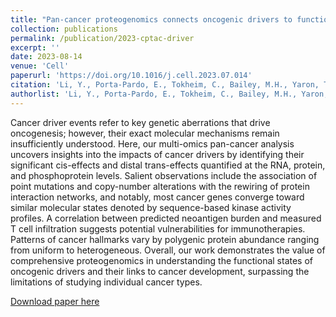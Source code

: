```yaml
---
title: "Pan-cancer proteogenomics connects oncogenic drivers to functional states"
collection: publications
permalink: /publication/2023-cptac-driver
excerpt: ''
date: 2023-08-14
venue: 'Cell'
paperurl: 'https://doi.org/10.1016/j.cell.2023.07.014'
citation: 'Li, Y., Porta-Pardo, E., Tokheim, C., Bailey, M.H., Yaron, T.M. et al. Pan-cancer proteogenomics connects oncogenic drivers to functional states. Cell (2023). https://doi.org/10.1016/j.cell.2023.07.014'
authorlist: 'Li, Y., Porta-Pardo, E., Tokheim, C., Bailey, M.H., Yaron, T.M., Stathias, V., Geffen, Y., Imbach, K.J., Cao, S., Anand, S., **Akiyama, Y.**, Liu, W., Wyczalkowski, M.A., Song, Y., Storrs, E.P., Wendl, M.C., Zhang, W., Sibai, M., Ruiz-Serra, V., Liang, W., Terekhanova, N.V., Rodrigues, F.M., Clauser, K.R., Heiman, D.I., Zhang, Q., Aguet, F., Calinawan, A.P., Dhanasekaran, S.M., Birger, C., Satpathy, S., Zhou, D.C., Wang, L., Baral, J., Johnson, J.L., Huntsman, E.M., Pugliese, P., Colaprico, A., Iavarone, A., Chheda, M.G., Ricketts, C.J., Fenyö, D., Payne, S.H., Rodriguez, H., Robles, A.I., Gillette, M.A., Kumar-Sinha, C., Lazar, A.J., Cantley, L.C., Getz, G., Ding, L.'
---
```

Cancer driver events refer to key genetic aberrations that drive oncogenesis; however, their exact molecular mechanisms remain insufficiently understood. Here, our multi-omics pan-cancer analysis uncovers insights into the impacts of cancer drivers by identifying their significant cis-effects and distal trans-effects quantified at the RNA, protein, and phosphoprotein levels. Salient observations include the association of point mutations and copy-number alterations with the rewiring of protein interaction networks, and notably, most cancer genes converge toward similar molecular states denoted by sequence-based kinase activity profiles. A correlation between predicted neoantigen burden and measured T cell infiltration suggests potential vulnerabilities for immunotherapies. Patterns of cancer hallmarks vary by polygenic protein abundance ranging from uniform to heterogeneous. Overall, our work demonstrates the value of comprehensive proteogenomics in understanding the functional states of oncogenic drivers and their links to cancer development, surpassing the limitations of studying individual cancer types.

[Download paper here](http://yoakiyama.github.io/files/publications/cptac-driver-2023.pdf)
